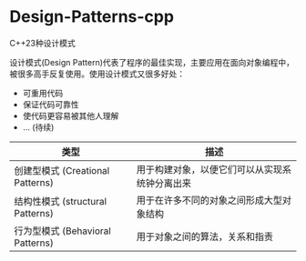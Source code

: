# Design-Patterns-cpp
C++23种设计模式

设计模式(Design Pattern)代表了程序的最佳实现，主要应用在面向对象编程中，被很多高手反复使用。使用设计模式又很多好处：  
* 可重用代码
* 保证代码可靠性
* 使代码更容易被其他人理解
* ...  (待续)


| 类型 | 描述 |
|-|-|
| 创建型模式 (Creational Patterns) | 用于构建对象，以便它们可以从实现系统钟分离出来 |
| 结构性模式 (structural Patterns) | 用于在许多不同的对象之间形成大型对象结构 |
| 行为型模式 (Behavioral Patterns) | 用于对象之间的算法，关系和指责 |
